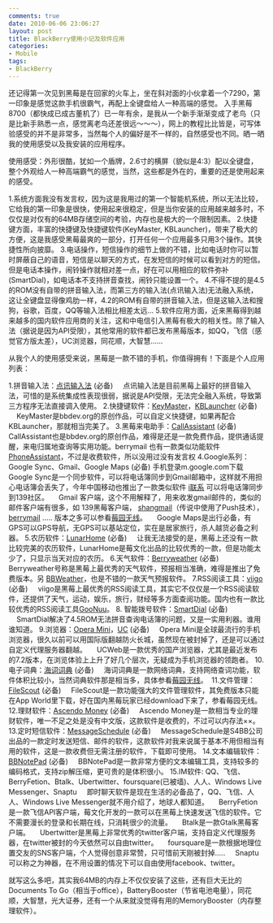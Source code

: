 ```yaml
---
comments: true
date: 2010-06-06 23:06:27
layout: post
title: BlackBerry使用小记及软件应用
categories:
- Mobile
tags:
- BlackBerry
---
```


还记得第一次见到黑莓是在回家的火车上，坐在斜对面的小伙拿着一个7290，第一印象是感觉这款手机很霸气，再配上全键盘给人一种高端的感觉。
入手黑莓8700（都快成已成古董机了）已一年有余，是我从一个新手渐渐变成了老鸟（只是比新手熟悉一点，感觉离老鸟还差很远～～～），网上的教程比比皆是，可写体验感受的并不是非常多，当然每个人的偏好是不一样的，自然感受也不同。晒一晒我的使用感受以及我安装的应用程序。

使用感受：外形很酷，犹如一个盾牌，2.6寸的横屏（貌似是4:3）配以全键盘，整个外观给人一种高端霸气的感觉，当然，这些都是外在的，重要的还是使用起来的感受。
<!-- more -->
1.系统方面我没有发言权，因为这是我用过的第一个智能机系统，所以无法比较，它给我的第一印象是很快，使用起来很稳定，但是当你安装的应用越来越多时，不仅仅是对仅有的64MB存储空间的考验，内存也是极大的一个限制因素。
2.快捷键方面，丰富的快捷键及快捷键软件(KeyMaster, KBLauncher)，带来了极大的方便，这是我感受黑莓最爽的一部分，打开任何一个应用最多只用3个操作。其快捷性所向披靡。
3.电话操作，短信操作的细节上做的不错，比如电话时你可以暂时屏蔽自己的语音，短信是以聊天的方式，在发短信的时候可以看到对方的短信。但是电话本操作，闹铃操作就相对差一点，好在可以用相应的软件弥补(SmartDial)，如电话本不支持拼音查找，闹铃只能设置一个。
4.不得不提的是4.5的ROM没有自带的拼音输入法，而第三方的输入法(点讯输入法)无法融入系统，这让全键盘显得像鸡肋一样，4.2的ROM有自带的拼音输入法，但是这输入法和搜狗，谷歌，百度，QQ等输入法相比相差太远...
5.软件应用方面，近来黑莓得到越来越多的国内软件应用商的关注，这和中电信引入黑莓有极大的相关性。除了输入法（据说是因为API受限），其他常用的软件都已发布黑莓版本，如QQ，飞信（感觉官方版太差），UC浏览器，同花顺，大智慧......

从我个人的使用感受来说，黑莓是一款不错的手机，你值得拥有！下面是个人应用列表：

1.拼音输入法：[点讯输入法](http://www.dayhand.com/bbs/viewthread.php?tid=14573) (必备)
    点讯输入法是目前黑莓上最好的拼音输入法，可惜的是系统集成性表现很弱，据说是API受限，无法完全融入系统，导致第三方程序无法直接调入使用。
2.快捷键软件：[KeyMaster](http://bbdev.org/tag/keymaster/)，[KBLauncher](http://www.bbercn.com/tag/kblauncher) (必备)
    KeyMaster是bbdev.org的原创作品，可以自定义快捷键，如果再配合KBLauncher，那就相当完美了。
3.黑莓来电助手：[CallAssistant](http://bbdev.org/category/blackberry-find-location/) (必备)
    CallAssistant也是bbdev.org的原创作品，难得是还是一款免费作品，提供通话提醒，来电归属地查询等实用功能。berrymail 也有一款类似功能软件[PhoneAssistant](http://www.berrymail.cn/phoneassist)，不过是收费软件，所以没用过没有发言权
4.Google系列：Google Sync、Gmail、Google Maps (必备) 手机登录m.google.com下载
    Google Sync是一个同步软件，可以将电话簿同步到Gmail邮箱中，这样就不用担心电话簿会丢失了，今年中国移动也推出了一款类似软件 [i联系](http://i.139.com/tongbu/) 可以将电话簿同步到139社区。
    Gmail 客户端，这个不用解释了，用来收发gmail邮件的，类似的邮件客户端有很多，如 139黑莓客户端， [shangmail](http://www.shangmail.com/)（传说中使用了Push技术），[berrymail](http://www.berrymail.cn/) ..... 版本之多可以参看[莓园无线](http://ota.bbercn.com/subcate.asp?id=35)。
    Google Maps是出行必备，有GPS可以GPS导航，无GPS可以基站定位，实在是居家旅行，杀人越货必备之利器。
5.农历软件：[LunarHome](http://ota.bbercn.com/list.asp?ThisItem=2673) (必备)
    让我无法接受的是，黑莓上还没有一款比较完美的农历软件，LunarHome是莓文化出品的比较优秀的一款，但是功能太少了，只显示当天对应的农历。
6.天气软件：[Berryweather](http://www.bbercn.com/berryweather-free-update-to-2-210.html) (必备)
    Berryweather号称是黑莓上最优秀的天气软件，预报相当准确，难得是推出了免费版本。另 [BBWeather](http://www.bbercn.com/tag/bbweather)，也是不错的一款天气预报软件。
7.RSS阅读工具：[viigo](http://www.viigo.com) (必备)
    viigo是黑莓上最优秀的RSS阅读工具，其实它不仅仅是一个RSS阅读软件，还提供了天气，运动，娱乐，旅行，财经等多方面查阅功能。国内也有一款比较优秀的RSS阅读工具[GooNuu](http://www.goonuu.com/)。
8. 智能拨号软件：[SmartDial](http://berryware360.cn/) (必备)
    SmartDial解决了4.5ROM无法拼音查询电话簿的问题，又是一实用利器。谁用谁知道。
9.浏览器：[Opera Mini](http://www.operachina.com/mini/)，[UC](http://www.uc.cn/) (必备)
    Opera Mini是全球最流行的手机浏览器，很久以前可以用国际版翻越防火长城，虽然现在被封掉了，还是可以通过自定义代理服务器翻越。
    UCWeb是一款优秀的国产浏览器，尤其是最近发布的7.2版本，在浏览体验上上升了好几个层次，无疑成为手机浏览器的领跑者。
10.电子词典：[海词词典](http://dict.cn/) (必备)
    海词词典是一款网络词典，支持网络查词功能，软件体积比较小，当然词典软件那是相当多，具体参看[莓园无线](http://ota.bbercn.com/)。 
11.文件管理：[FileScout](http://www.emacberry.com/bbfilescout.html) (必备)
    FileScout是一款功能强大的文件管理软件，其免费版本只能在App World里下载，好在国内黑莓玩家已经download下来了，参看莓园无线。
12.理财软件：[Ascendo Money](http://ascendo-inc.com/Money.html) (必备)
    Ascendo Money是一款相当专业的理财软件，唯一不足之处是没有中文版，这款软件是收费的，不过可以内存法××。
13.定时短信软件：[MessageSchedule](http://www.s4bb.com/software/messageschedule/) (必备)
    MessageSchedule是S4BB公司出品的一款定时发送短信、邮件的软件，这款软件对我来说属于基本不用但相当有用的软件，这是一款收费但无需注册的软件，下载即可使用。
14.文本编辑软件：[BBNotePad](http://www.coolove.pcriot.com/) (必备)
    BBNotePad是一款非常方便的文本编辑工具，支持较多的编码格式，支持zip解压缩，更可贵的是体积很小。
15.IM软件: QQ、飞信、BerryFetion、Btalk、Ubertwitter、foursquare(已被墙)、人人、Windows Live Messenger、Snaptu
    即时聊天软件是现在生活的必备品了，QQ、飞信、人人、Windows Live Messenger就不用介绍了，地球人都知道。
    BerryFetion是一款飞信API客户端，莓文化开发的一款可以在黑莓上快速发送飞信的软件。它不需要漫长的登录和长期在线，只消耗很少的流量。
    Btalk是一款Gtalk黑莓客户端。
    Ubertwitter是黑莓上非常优秀的twitter客户端，支持自定义代理服务器，在twitter被封的今天依然可以自由twitter。
    foursquare是一款根据地理位置交友的SNS客户端，个人觉得创意非常赞，只可惜前天刚被封掉.....
    Snaptu可以称之为神器，在不用设置的情况下可以自由使用facebook、twitter。

就写这么多吧，其实我64MB的内存上不仅仅安装了这些，还有巨大无比的Documents To Go（相当于office），BatteryBooster（节省电池电量），同花顺，大智慧，光大证券，还有一个从来就没觉得有用的MemoryBooster（内存整理软件）。
